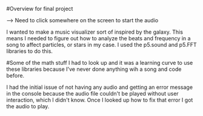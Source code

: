 #Overview for final project

--> Need to click somewhere on the screen to start the audio

I wanted to make a music visualizer sort of inspired by the galaxy. This means I needed to figure out how to 
analyze the beats and frequency in a song to affect particles, or stars in my case. I used the p5.sound and p5.FFT libraries to do this. 

#Some of the math stuff I had to look up and it was a learning curve to use these libraries because I've never done anything wih a song and code
before. 

I had the initial issue of not having any audio and getting an error message in the console because the audio file couldn't be played 
without user interaction, which I didn't know. Once I looked up how to fix that error I got the audio to play. 
